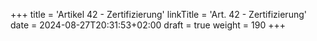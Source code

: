 +++
title = 'Artikel 42 - Zertifizierung'
linkTitle = 'Art. 42 - Zertifizierung'
date = 2024-08-27T20:31:53+02:00
draft = true
weight = 190
+++
